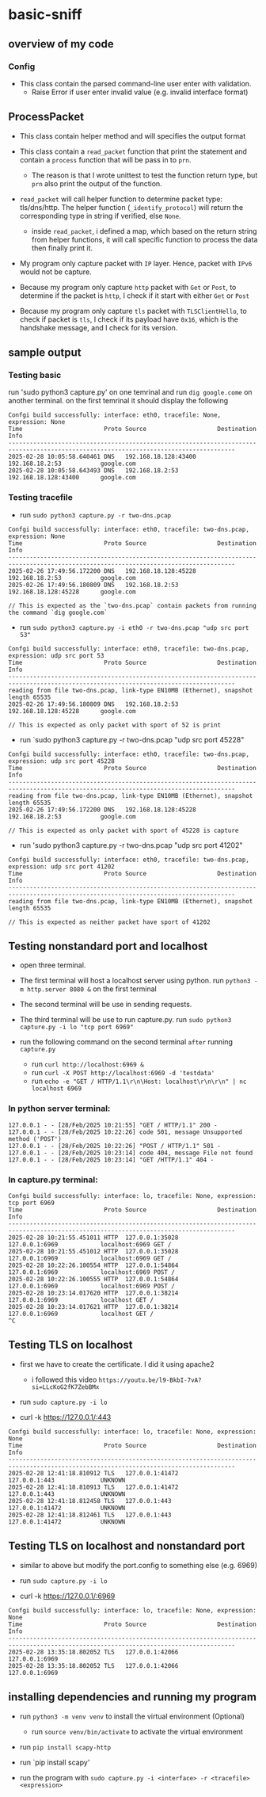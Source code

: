# basic-sniff


## overview of my code

### Config

- This class contain the parsed command-line user enter with validation.
    - Raise Error if user enter invalid value (e.g. invalid interface format)

## ProcessPacket

- This class contain helper method and will specifies the output format

- This class contain a `read_packet` function that print the statement and contain a `process` function that will be pass in to `prn`.
    - The reason is that I wrote unittest to test the function return type, but `prn` also print the output of the function.

- `read_packet` will call helper function to determine packet type: tls/dns/http. The helper function (`_identify_protocol`) will return the corresponding type in string if verified, else `None`.
    - inside `read_packet`, i defined a map, which based on the return string from helper functions, it will call specific function to process the data then finally print it.

- My program only capture packet with `IP` layer. Hence, packet with `IPv6` would not be capture. 

- Because my program only capture `http` packet with `Get` or `Post`, to determine if the packet is `http`, I check if it start with either `Get` or `Post`

- Because my program only capture `tls` packet with `TLSClientHello`, to check if packet is `tls`, I check if its payload have `0x16`, which is the handshake message, and I check for its version.

## sample output

### Testing basic

run 'sudo python3 capture.py' on one temrinal and run `dig google.come` on another terminal. on the first temrinal it should display the following

```
Confgi build successfully: interface: eth0, tracefile: None, expression: None
Time                       Proto Source                    Destination               Info                                              
--------------------------------------------------------------------------------------------------------------------------------------
2025-02-28 10:05:58.640461 DNS   192.168.18.128:43400      192.168.18.2:53           google.com                                        
2025-02-28 10:05:58.643493 DNS   192.168.18.2:53           192.168.18.128:43400      google.com   
```

### Testing tracefile

- run `sudo python3 capture.py -r two-dns.pcap`                                      

```
Confgi build successfully: interface: eth0, tracefile: two-dns.pcap, expression: None
Time                       Proto Source                    Destination               Info                                              
--------------------------------------------------------------------------------------------------------------------------------------
2025-02-26 17:49:56.172200 DNS   192.168.18.128:45228      192.168.18.2:53           google.com                                        
2025-02-26 17:49:56.180809 DNS   192.168.18.2:53           192.168.18.128:45228      google.com      

// This is expected as the `two-dns.pcap` contain packets from running the command `dig google.com`
```

- run `sudo python3 capture.py -i eth0 -r two-dns.pcap "udp src port 53"`   

```
Confgi build successfully: interface: eth0, tracefile: two-dns.pcap, expression: udp src port 53
Time                       Proto Source                    Destination               Info                                              
--------------------------------------------------------------------------------------------------------------------------------------
reading from file two-dns.pcap, link-type EN10MB (Ethernet), snapshot length 65535
2025-02-26 17:49:56.180809 DNS   192.168.18.2:53           192.168.18.128:45228      google.com   

// This is expected as only packet with sport of 52 is print
```

- run `sudo python3 capture.py -r two-dns.pcap "udp src port 45228"

```
Confgi build successfully: interface: eth0, tracefile: two-dns.pcap, expression: udp src port 45228
Time                       Proto Source                    Destination               Info                                              
--------------------------------------------------------------------------------------------------------------------------------------
reading from file two-dns.pcap, link-type EN10MB (Ethernet), snapshot length 65535
2025-02-26 17:49:56.172200 DNS   192.168.18.128:45228      192.168.18.2:53           google.com                                        

// This is expected as only packet with sport of 45228 is capture
```

- run 'sudo python3 capture.py -r two-dns.pcap "udp src port 41202"

```
Confgi build successfully: interface: eth0, tracefile: two-dns.pcap, expression: udp src port 41202
Time                       Proto Source                    Destination               Info                                              
--------------------------------------------------------------------------------------------------------------------------------------
reading from file two-dns.pcap, link-type EN10MB (Ethernet), snapshot length 65535

// This is expected as neither packet have sport of 41202
```


## Testing nonstandard port and localhost

- open three terminal.

- The first terminal will host a localhost server using python. run `python3 -m http.server 8080 &` on the first terminal

- The second terminal will be use in sending requests.

- The third terminal will be use to run capture.py. run `sudo python3 capture.py -i lo "tcp port 6969"`

- run the following command on the second terminal `after` running `capture.py`
    - run `curl http://localhost:6969 &`
    - run `curl -X POST http://localhost:6969 -d 'testdata'`
    - run `echo -e "GET / HTTP/1.1\r\n\Host: localhost\r\n\r\n" | nc localhost 6969`

### In python server terminal:

```
127.0.0.1 - - [28/Feb/2025 10:21:55] "GET / HTTP/1.1" 200 -
127.0.0.1 - - [28/Feb/2025 10:22:26] code 501, message Unsupported method ('POST')
127.0.0.1 - - [28/Feb/2025 10:22:26] "POST / HTTP/1.1" 501 -
127.0.0.1 - - [28/Feb/2025 10:23:14] code 404, message File not found
127.0.0.1 - - [28/Feb/2025 10:23:14] "GET /HTTP/1.1" 404 -
```

### In capture.py terminal:

```
Confgi build successfully: interface: lo, tracefile: None, expression: tcp port 6969
Time                       Proto Source                    Destination               Info                                              
--------------------------------------------------------------------------------------------------------------------------------------
2025-02-28 10:21:55.451011 HTTP  127.0.0.1:35028           127.0.0.1:6969            localhost:6969 GET /                              
2025-02-28 10:21:55.451012 HTTP  127.0.0.1:35028           127.0.0.1:6969            localhost:6969 GET /                              
2025-02-28 10:22:26.100554 HTTP  127.0.0.1:54864           127.0.0.1:6969            localhost:6969 POST /                             
2025-02-28 10:22:26.100555 HTTP  127.0.0.1:54864           127.0.0.1:6969            localhost:6969 POST /                             
2025-02-28 10:23:14.017620 HTTP  127.0.0.1:38214           127.0.0.1:6969            localhost GET /                                   
2025-02-28 10:23:14.017621 HTTP  127.0.0.1:38214           127.0.0.1:6969            localhost GET /                                   
^C   
 ```

## Testing TLS on localhost

- first we have to create the certificate. I did it using apache2
    - i followed this video `https://youtu.be/l9-BkbI-7vA?si=LLcKoG2fK7ZebBMx`

- run `sudo capture.py -i lo`

- curl -k https://127.0.0.1/:443

```
Confgi build successfully: interface: lo, tracefile: None, expression: None
Time                       Proto Source                    Destination               Info                                              
--------------------------------------------------------------------------------------------------------------------------------------
2025-02-28 12:41:18.810912 TLS   127.0.0.1:41472           127.0.0.1:443             UNKNOWN                                           
2025-02-28 12:41:18.810913 TLS   127.0.0.1:41472           127.0.0.1:443             UNKNOWN                                           
2025-02-28 12:41:18.812458 TLS   127.0.0.1:443             127.0.0.1:41472           UNKNOWN                                           
2025-02-28 12:41:18.812461 TLS   127.0.0.1:443             127.0.0.1:41472           UNKNOWN 
```
## Testing TLS on localhost and nonstandard port

- similar to above but modify the port.config to something else (e.g. 6969)

- run `sudo capture.py -i lo`

- curl -k https://127.0.0.1/:6969

```
Confgi build successfully: interface: lo, tracefile: None, expression: None
Time                       Proto Source                    Destination               Info                                              
--------------------------------------------------------------------------------------------------------------------------------------
2025-02-28 13:35:18.802052 TLS   127.0.0.1:42066           127.0.0.1:6969                                                              
2025-02-28 13:35:18.802052 TLS   127.0.0.1:42066           127.0.0.1:6969 
```

## installing dependencies and running my program

- run `python3 -m venv venv` to install the virtual environment (Optional)
    - run `source venv/bin/activate` to activate the virtual environment

- run `pip install scapy-http`

- run `pip install scapy'

- run the program with `sudo capture.py -i <interface> -r <tracefile> <expression>`


